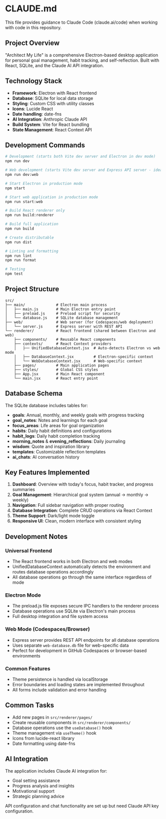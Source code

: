 # CLAUDE.md

This file provides guidance to Claude Code (claude.ai/code) when working with code in this repository.

## Project Overview

"Architect My Life" is a comprehensive Electron-based desktop application for personal goal management, habit tracking, and self-reflection. Built with React, SQLite, and the Claude AI API integration.

## Technology Stack

- **Framework**: Electron with React frontend
- **Database**: SQLite for local data storage
- **Styling**: Custom CSS with utility classes
- **Icons**: Lucide React
- **Date handling**: date-fns
- **AI Integration**: Anthropic Claude API
- **Build System**: Vite for React bundling
- **State Management**: React Context API

## Development Commands

```bash
# Development (starts both Vite dev server and Electron in dev mode)
npm run dev

# Web development (starts Vite dev server and Express API server - ideal for Codespaces)
npm run dev:web

# Start Electron in production mode
npm start

# Start web application in production mode
npm run start:web

# Build React renderer only
npm run build:renderer

# Build full application
npm run build

# Create distributable
npm run dist

# Linting and formatting
npm run lint
npm run format

# Testing
npm test
```

## Project Structure

```
src/
├── main/              # Electron main process
│   ├── main.js        # Main Electron entry point
│   ├── preload.js     # Preload script for security
│   └── database.js    # SQLite database management
├── web/               # Web server (for Codespaces/web deployment)
│   └── server.js      # Express server with REST API
└── renderer/          # React frontend (shared between Electron and web)
    ├── components/    # Reusable React components
    ├── contexts/      # React Context providers
    │   ├── UnifiedDatabaseContext.jsx  # Auto-detects Electron vs web mode
    │   ├── DatabaseContext.jsx         # Electron-specific context
    │   └── WebDatabaseContext.jsx      # Web-specific context
    ├── pages/         # Main application pages
    ├── styles/        # Global CSS styles
    ├── App.jsx        # Main React component
    └── main.jsx       # React entry point
```

## Database Schema

The SQLite database includes tables for:
- **goals**: Annual, monthly, and weekly goals with progress tracking
- **goal_notes**: Notes and learnings for each goal
- **focus_areas**: Life areas for goal organization
- **habits**: Daily habit definitions and configurations
- **habit_logs**: Daily habit completion tracking
- **morning_notes** & **evening_reflections**: Daily journaling
- **wisdom**: Quote and inspiration library
- **templates**: Customizable reflection templates
- **ai_chats**: AI conversation history

## Key Features Implemented

1. **Dashboard**: Overview with today's focus, habit tracker, and progress summaries
2. **Goal Management**: Hierarchical goal system (annual → monthly → weekly)
3. **Navigation**: Full sidebar navigation with proper routing
4. **Database Integration**: Complete CRUD operations via React Context
5. **Theme Support**: Dark/light mode toggle
6. **Responsive UI**: Clean, modern interface with consistent styling

## Development Notes

### Universal Frontend
- The React frontend works in both Electron and web modes
- UnifiedDatabaseContext automatically detects the environment and routes database operations accordingly
- All database operations go through the same interface regardless of mode

### Electron Mode
- The preload.js file exposes secure IPC handlers to the renderer process
- Database operations use SQLite via Electron's main process
- Full desktop integration and file system access

### Web Mode (Codespaces/Browser)
- Express server provides REST API endpoints for all database operations
- Uses separate `web-database.db` file for web-specific data
- Perfect for development in GitHub Codespaces or browser-based environments

### Common Features
- Theme persistence is handled via localStorage
- Error boundaries and loading states are implemented throughout
- All forms include validation and error handling

## Common Tasks

- Add new pages in `src/renderer/pages/`
- Create reusable components in `src/renderer/components/`
- Database operations use the `useDatabase()` hook
- Theme management via `useTheme()` hook
- Icons from lucide-react library
- Date formatting using date-fns

## AI Integration

The application includes Claude AI integration for:
- Goal setting assistance
- Progress analysis and insights
- Motivational support
- Strategic planning advice

API configuration and chat functionality are set up but need Claude API key configuration.